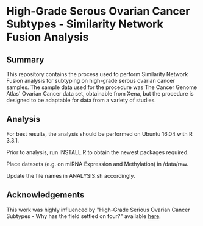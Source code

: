 # High-Grade Serous Ovarian Cancer Subtypes - Similarity Network Fusion Analysis

## Summary
This repository contains the process used to perform Similarity Network Fusion analysis
for subtyping on high-grade serous ovarian cancer samples. The sample data used for the
procedure  was The Cancer Genome Atlas' Ovarian Cancer data set, obtainable from Xena,
but the procedure is designed to be adaptable for data from a variety of studies. 

## Analysis
For best results, the analysis should be performed on  Ubuntu 16.04 with R 3.3.1. 

Prior to analysis, run INSTALL.R to obtain the newest packages required.

Place datasets (e.g. on miRNA Expression and Methylation) in /data/raw.

Update the file names in ANALYSIS.sh accordingly.

## Acknowledgements
This work was highly influenced by "High-Grade Serious Ovarian Cancer Subtypes - Why has
the field settled on four?" available [here](https://github.com/greenelab/hgsc_subtypes).